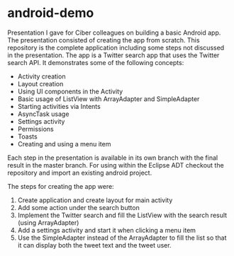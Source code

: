 android-demo
============

Presentation I gave for Ciber colleagues on building a basic Android app. The presentation consisted of creating the app from scratch. This repository is the complete application including some steps not discussed in the presentation. 
The app is a Twitter search app that uses the Twitter search API. It demonstrates some of the following concepts:
* Activity creation
* Layout creation
* Using UI components in the Activity
* Basic usage of ListView with ArrayAdapter and SimpleAdapter
* Starting activities via Intents
* AsyncTask usage
* Settings activity
* Permissions
* Toasts
* Creating and using a menu item

Each step in the presentation is available in its own branch with the final result in the master branch. For using within 
the Eclipse ADT checkout the repository and import an existing android project.

The steps for creating the app were:

1. Create application and create layout for main activity
2. Add some action under the search button
3. Implement the Twitter search and fill the ListView with the search result (using ArrayAdapter)
4. Add a settings activity and start it when clicking a menu item
5. Use the SimpleAdapter instead of the ArrayAdapter to fill the list so that it can display both the tweet text and the tweet user.
